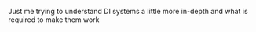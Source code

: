 Just me trying to understand DI systems a little more in-depth and what is required to make them work